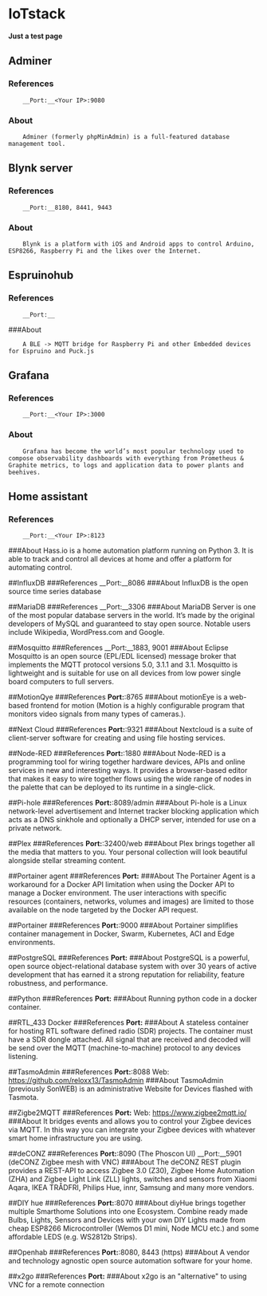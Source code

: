 # IoTstack

__Just a test page__


## Adminer

### References

		__Port:__<Your IP>:9080

### About
		Adminer (formerly phpMinAdmin) is a full-featured database management tool.	

## Blynk server

### References

		__Port:__8180, 8441, 9443

### About

		Blynk is a platform with iOS and Android apps to control Arduino, ESP8266, Raspberry Pi and the likes over the Internet.

## Espruinohub

### References

		__Port:__

###About

		A BLE -> MQTT bridge for Raspberry Pi and other Embedded devices for Espruino and Puck.js

## Grafana

### References

		__Port:__<Your IP>:3000

### About

		Grafana has become the world’s most popular technology used to compose observability dashboards with everything from Prometheus & Graphite metrics, to logs and application data to power plants and beehives.

## Home assistant

### References
		__Port:__<Your IP>:8123
###About
		Hass.io is a home automation platform running on Python 3. It is able to track and control all devices at home and offer a platform for automating control.

##InfluxDB
###References
		__Port:__8086
###About
		InfluxDB is the open source time series database

##MariaDB
###References
		__Port:__3306
###About
		MariaDB Server is one of the most popular database servers in the world. It’s made by the original developers of MySQL and guaranteed to stay open source. Notable users include Wikipedia, WordPress.com and Google.

##Mosquitto
###References
		__Port:__1883, 9001
###About
		Eclipse Mosquitto is an open source (EPL/EDL licensed) message broker that implements the MQTT protocol versions 5.0, 3.1.1 and 3.1. Mosquitto is lightweight and is suitable for use on all devices from low power single board computers to full servers.

##MotionQye
###References
		__Port:__<Your IP>:8765
###About
		motionEye is a web-based frontend for motion (Motion is a highly configurable program that monitors video signals from many types of cameras.).

##Next Cloud
###References
		__Port:__<Your IP>:9321
###About
		Nextcloud is a suite of client-server software for creating and using file hosting services.

##Node-RED
###References
		__Port:__<Your IP>:1880
###About
		Node-RED is a programming tool for wiring together hardware devices, APIs and online services in new and interesting ways.
		It provides a browser-based editor that makes it easy to wire together flows using the wide range of nodes in the palette that can be deployed to its runtime in a single-click.

##Pi-hole
###References
		__Port:__<Your IP>:8089/admin
###About
		Pi-hole is a Linux network-level advertisement and Internet tracker blocking application which acts as a DNS sinkhole and optionally a DHCP server, intended for use on a private network.

##Plex
###References
		__Port:__<Your IP>:32400/web
###About
		Plex brings together all the media that matters to you. Your personal collection will look beautiful alongside stellar streaming content.

##Portainer agent
###References
		__Port:__
###About
		The Portainer Agent is a workaround for a Docker API limitation when using the Docker API to manage a Docker environment. The user interactions with specific resources (containers, networks, volumes and images) are limited to those available on the node targeted by the Docker API request.

##Portainer
###References
		__Port:__<Your IP>:9000
###About
		Portainer simplifies container management in Docker, Swarm, Kubernetes, ACI and Edge environments.

##PostgreSQL
###References
		__Port:__
###About
		PostgreSQL is a powerful, open source object-relational database system with over 30 years of active development that has earned it a strong reputation for reliability, feature robustness, and performance. 

##Python
###References
		__Port:__
###About
		Running python code in a docker container.

##RTL_433 Docker
###References
		__Port:__
###About
		A stateless container for hosting RTL software defined radio (SDR) projects. The container must have a SDR dongle attached. All signal that are received and decoded will be send over the MQTT (machine-to-machine) protocol to any devices listening.

##TasmoAdmin
###References
		__Port:__<Your IP>:8088
		Web: https://github.com/reloxx13/TasmoAdmin
###About
		TasmoAdmin (previously SonWEB) is an administrative Website for Devices flashed with Tasmota.

##Zigbe2MQTT
###References
		__Port:__
		Web: https://www.zigbee2mqtt.io/
###About
		It bridges events and allows you to control your Zigbee devices via MQTT. In this way you can integrate your Zigbee devices with whatever smart home infrastructure you are using. 

##deCONZ
###References
		__Port:__<Your IP>:8090 (The Phoscon UI)
		__Port:__5901 (deCONZ Zigbee mesh with VNC)
###About
		The deCONZ REST plugin provides a REST-API to access Zigbee 3.0 (Z30), Zigbee Home Automation (ZHA) and Zigbee Light Link (ZLL) lights, switches and sensors from Xiaomi Aqara, IKEA TRÅDFRI, Philips Hue, innr, Samsung and many more vendors.

##DIY hue
###References
		__Port:__<Your IP>:8070
###About
		diyHue brings together multiple Smarthome Solutions into one Ecosystem.
		Combine ready made Bulbs, Lights, Sensors and Devices with your own DIY Lights made from cheap ESP8266 Microcontroller (Wemos D1 mini, Node MCU etc.) and some affordable LEDS (e.g. WS2812b Strips).

##Openhab
###References
		__Port:__<Your IP>:8080, 8443 (https)
###About
		A vendor and technology agnostic open source automation software for your home.

##x2go
###References
		__Port:__
###About
		x2go is an "alternative" to using VNC for a remote connection

